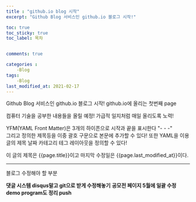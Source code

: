 ```yaml
---
title : "github.io blog 시작"
excerpt: "Github Blog 서비스인 github.io 블로그 시작!"

toc: true
toc_sticky: true
toc_label: 목차


comments: true

categories :
    -Blog
tags:
    -Blog
last_modified_at: 2021-02-17
---
```


Github Blog 서비스인 github.io 블로그 시작!
github.io에 올리는 첫번째 page

컴퓨터 기술을 공부한 내용들을 올릴 예정!
가급적 일지처럼 매일 올리도록 노력!

YFM(YAML Front Matter)은 3개의 하이픈으로 시작과 끝을 표시한다 "- - -"  
그리고 정의한 제목등을 이중 괄호 구문으로 본문에 추가할 수 있다!
또한 YAML을 이용 글의 제목 날짜 카테고리 테그 레이아웃을 정의할 수 있다!

이 글의 제목은 {{page.title}}이고
마지막 수정일은 {{page.last_modified_at}}이다. 


-----------------------------------------------------------
블로그 수정해야 할 부분

**댓글 시스템 disqus말고 git으로 받게 수정해놓기**
**공모전 페이지 5월에 일괄 수정 demo program도 정리 push**


